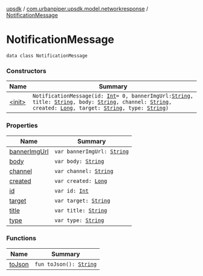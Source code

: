 [upsdk](../../index.md) / [com.urbanpiper.upsdk.model.networkresponse](../index.md) / [NotificationMessage](./index.md)

# NotificationMessage

`data class NotificationMessage`

### Constructors

| Name | Summary |
|---|---|
| [&lt;init&gt;](-init-.md) | `NotificationMessage(id: `[`Int`](https://kotlinlang.org/api/latest/jvm/stdlib/kotlin/-int/index.html)` = 0, bannerImgUrl: `[`String`](https://kotlinlang.org/api/latest/jvm/stdlib/kotlin/-string/index.html)`, title: `[`String`](https://kotlinlang.org/api/latest/jvm/stdlib/kotlin/-string/index.html)`, body: `[`String`](https://kotlinlang.org/api/latest/jvm/stdlib/kotlin/-string/index.html)`, channel: `[`String`](https://kotlinlang.org/api/latest/jvm/stdlib/kotlin/-string/index.html)`, created: `[`Long`](https://kotlinlang.org/api/latest/jvm/stdlib/kotlin/-long/index.html)`, target: `[`String`](https://kotlinlang.org/api/latest/jvm/stdlib/kotlin/-string/index.html)`, type: `[`String`](https://kotlinlang.org/api/latest/jvm/stdlib/kotlin/-string/index.html)`)` |

### Properties

| Name | Summary |
|---|---|
| [bannerImgUrl](banner-img-url.md) | `var bannerImgUrl: `[`String`](https://kotlinlang.org/api/latest/jvm/stdlib/kotlin/-string/index.html) |
| [body](body.md) | `var body: `[`String`](https://kotlinlang.org/api/latest/jvm/stdlib/kotlin/-string/index.html) |
| [channel](channel.md) | `var channel: `[`String`](https://kotlinlang.org/api/latest/jvm/stdlib/kotlin/-string/index.html) |
| [created](created.md) | `var created: `[`Long`](https://kotlinlang.org/api/latest/jvm/stdlib/kotlin/-long/index.html) |
| [id](id.md) | `var id: `[`Int`](https://kotlinlang.org/api/latest/jvm/stdlib/kotlin/-int/index.html) |
| [target](target.md) | `var target: `[`String`](https://kotlinlang.org/api/latest/jvm/stdlib/kotlin/-string/index.html) |
| [title](title.md) | `var title: `[`String`](https://kotlinlang.org/api/latest/jvm/stdlib/kotlin/-string/index.html) |
| [type](type.md) | `var type: `[`String`](https://kotlinlang.org/api/latest/jvm/stdlib/kotlin/-string/index.html) |

### Functions

| Name | Summary |
|---|---|
| [toJson](to-json.md) | `fun toJson(): `[`String`](https://kotlinlang.org/api/latest/jvm/stdlib/kotlin/-string/index.html) |
